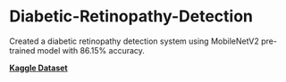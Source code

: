 # Diabetic-Retinopathy-Detection
Created a diabetic retinopathy detection system using MobileNetV2 pre-trained model with 86.15% accuracy.

[**Kaggle Dataset**](https://www.kaggle.com/datasets/tanlikesmath/diabetic-retinopathy-resized)
